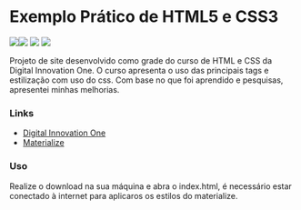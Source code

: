 # Exemplo Prático de HTML5 e CSS3

![](https://img.shields.io/github/issues/RenanFialho-Dev/curso-html5-css3.git)![](https://img.shields.io/github/forks/RenanFialho-Dev/curso-html5-css3.git) ![](https://img.shields.io/github/stars/RenanFialho-Dev/curso-html5-css3.git) ![](https://img.shields.io/github/license/RenanFialho-Dev/curso-html5-css3.git)


Projeto de site desenvolvido como grade do curso de HTML e CSS da Digital Innovation One. O curso apresenta o uso das principais tags e estilização com uso do css. Com base no que foi aprendido e pesquisas, apresentei minhas melhorias.

### Links

- [Digital Innovation One](https://digitalinnovation.one/ "Digital Innovation One")
- [Materialize](http://materializecss.com "Materialize")

### Uso

Realize o download na sua máquina e abra o index.html, é necessário estar conectado à internet para aplicaros os estilos do materialize.


